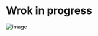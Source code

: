 # Wrok in progress
![image](https://github.com/lightest/gpuparticles/assets/2725889/0d4c481e-ff2e-432e-89bf-cf23d014e991)

